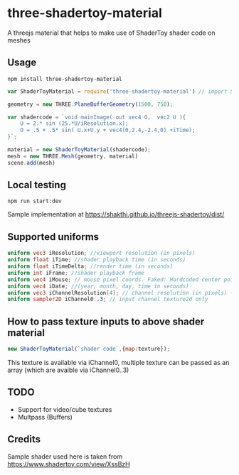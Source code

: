 # three-shadertoy-material
A threejs material that helps to make use of ShaderToy shader code on meshes


Usage 
------
```shell
npm install three-shadertoy-material
```
```javascript
var ShaderToyMaterial = require('three-shadertoy-material') // import ShaderToyMaterial from 'three-shadertoy-material' 

geometry = new THREE.PlaneBufferGeometry(1500, 750);

var shadercode = `void mainImage( out vec4 O,  vec2 U ){
    U = 2.* sin (25.*U/iResolution.x);  
    O = .5 + .5* sin( U.x+U.y + vec4(0,2.4,-2.4,0) +iTime);
}`;

material = new ShaderToyMaterial(shadercode);
mesh = new THREE.Mesh(geometry, material)
scene.add(mesh)
```

Local testing
-------
```shell
npm run start:dev 
``` 


Sample implementation at https://shakthi.github.io/threejs-shadertoy/dist/

Supported uniforms
---------
```glsl
uniform vec3 iResolution; //viewport resolution (in pixels)
uniform float iTime; //shader playback time (in seconds)
uniform float iTimeDelta; //render time (in seconds)
uniform int iFrame; //shader playback frame
uniform vec4 iMouse; // mouse pixel coords. Faked: Hardcoded center point of the iResolution
uniform vec4 iDate; //(year, month, day, time in seconds)
uniform vec3 iChannelResolution[4]; // channel resolution (in pixels) - Not fully optimised
uniform sampler2D iChannel0..3; // input channel texture2d only

```




How to pass texture inputs to above shader material
----
```javascript
new ShaderToyMaterial(`shader code`,{map:texture});
```
This texture is available via iChannel0, multiple texture can be passed as an array (which are avaible via iChannel0..3)

TODO
-----

- Support for video/cube textures
- Multpass (Buffers) 

Credits
-----
Sample shader used here is taken from  https://www.shadertoy.com/view/XssBzH



